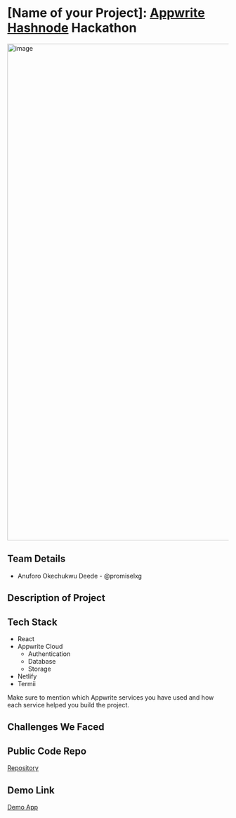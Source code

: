 # [Name of your Project]: [Appwrite](https://appwrite.io) [Hashnode](https://hashnode.com) Hackathon

<img width="1128" alt="image" src="https://res.cloudinary.com/promiselxg/image/upload/v1685933233/appwrite/sendSMS_-_sendsms.netlify.app_o7uiko.png">

## Team Details

- Anuforo Okechukwu Deede - @promiselxg

## Description of Project

<!--- Add the description of your project in this section -->

## Tech Stack

- React
- Appwrite Cloud
  - Authentication
  - Database
  - Storage
- Netlify
- Termii

Make sure to mention which Appwrite services you have used and how each service helped you build the project.

## Challenges We Faced

<!--- Mentions what challenges you faced in the development process and how you overcame those -->

## Public Code Repo

[Repository](https://github.com/promiselxg/appwrite-hashnode-may-hackathon)

## Demo Link

[Demo App](https://sendsms.netlify.app)
